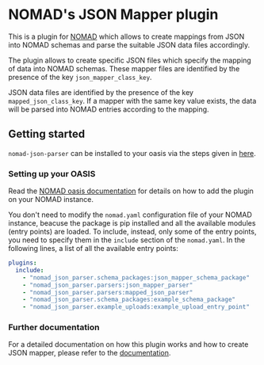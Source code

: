 # NOMAD's JSON Mapper plugin
This is a plugin for [NOMAD](https://nomad-lab.eu) which allows to create mappings from JSON into NOMAD schemas and parse the suitable JSON data files accordingly.

The plugin allows to create specific JSON files which specify the mapping of data into NOMAD schemas. These mapper files are
identified by the presence of the key `json_mapper_class_key`.

JSON data files are identified by the presence of the key `mapped_json_class_key`. If a mapper with the same key value exists, the data will be parsed into NOMAD entries according to the mapping.

## Getting started
`nomad-json-parser` can be installed to your oasis via the steps given in [here](https://github.com/FAIRmat-NFDI/nomad-distro-template?tab=readme-ov-file#adding-a-plugin).

### Setting up your OASIS
Read the [NOMAD oasis documentation](https://nomad-lab.eu/prod/v1/docs/howto/oasis/configure.html#plugins) for details on how to add the plugin on your NOMAD instance.

You don't need to modify the ```nomad.yaml``` configuration file of your NOMAD instance, beacuse the package is pip installed and all the available modules (entry points) are loaded.
To include, instead, only some of the entry points, you need to specify them in the ```include``` section of the ```nomad.yaml```. In the following lines, a list of all the available entry points:

```yaml
plugins:
  include:
    - "nomad_json_parser.schema_packages:json_mapper_schema_package"
    - "nomad_json_parser.parsers:json_mapper_parser"
    - "nomad_json_parser.parsers:mapped_json_parser"
    - "nomad_json_parser.schema_packages:example_schema_package"
    - "nomad_json_parser.example_uploads:example_upload_entry_point"
 ```


### Further documentation

For a detailed documentation on how this plugin works and how to create JSON mapper, please refer to the [documentation](https://fairmat-nfdi.github.io/nomad-json-parser/).